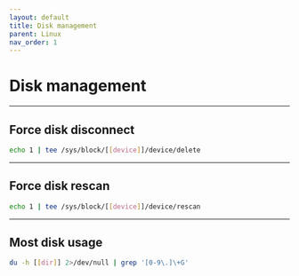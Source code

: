 ```yaml
---
layout: default
title: Disk management
parent: Linux
nav_order: 1
---
```

# Disk management

___

## Force disk disconnect
```bash
echo 1 | tee /sys/block/[[device]]/device/delete
```

___

## Force disk rescan
```bash
echo 1 | tee /sys/block/[[device]]/device/rescan
```

___

## Most disk usage
```bash
du -h [[dir]] 2>/dev/null | grep '[0-9\.]\+G'
```
